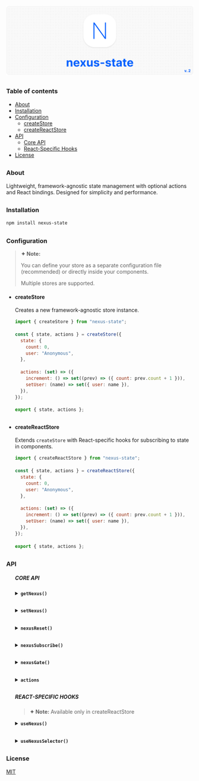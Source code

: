 ![logo](https://github.com/voodoofugu/nexus-state/blob/main/src/assets/01-banner-logo.jpg?raw=true)

<h2></h2>

### Table of contents

- [About](#about)
- [Installation](#installation)
- [Configuration](#configuration)
  - [createStore](#createstore)
  - [createReactStore](#createreactstore)
- [API](#api)
  - [Core API](#core-api)
  - [React-Specific Hooks](#react-specific-hooks)
- [License](#license)

<h2></h2>

### About

Lightweight, framework-agnostic state management with optional actions and React bindings.
Designed for simplicity and performance.

<h2></h2>

### Installation

```bash
npm install nexus-state
```

<h2></h2>

### Configuration

> **✦ Note:**
>
> You can define your store as a separate configuration file (recommended) or directly inside your components.
>
> Multiple stores are supported.

- #### createStore

<ul>

Creates a new framework-agnostic store instance.

```js
import { createStore } from "nexus-state";

const { state, actions } = createStore({
  state: {
    count: 0,
    user: "Anonymous",
  },

  actions: (set) => ({
    increment: () => set((prev) => ({ count: prev.count + 1 })),
    setUser: (name) => set({ user: name }),
  }),
});

export { state, actions };
```

  <h2></h2>

  </ul>

- #### createReactStore

<ul>

Extends `createStore` with React-specific hooks for subscribing to state in components.

```js
import { createReactStore } from "nexus-state";

const { state, actions } = createReactStore({
  state: {
    count: 0,
    user: "Anonymous",
  },

  actions: (set) => ({
    increment: () => set((prev) => ({ count: prev.count + 1 })),
    setUser: (name) => set({ user: name }),
  }),
});

export { state, actions };
```

</ul>

<h2></h2>

### API

<ul>

##### CORE API

  <details>
    <summary><b><code>getNexus()</code></b></summary><br />
    <ul>
      <b>Description:</b> <em><br />
      This method returns the current state object.<br />
      </em><br />
      <b>Example:</b>

```tsx
const currentState = state.getNexus();
console.log(currentState);
```

  </ul></details>

  <h2></h2>

  <details>
    <summary><b><code>setNexus()</code></b></summary><br />
    <ul>
      <b>Description:</b> <em><br />
      This method updates the state object. You can pass a partial object or a function with access to the previous state.<br />
      </em><br />
      <b>Example:</b>

```tsx
// Direct update:
state.setNexus({ count: 5 });

// Functional update:
state.setNexus((prev) => ({
  count: prev.count + 1,
}));
```

  </ul></details>

  <h2></h2>

  <details>
    <summary><b><code>nexusReset()</code></b></summary><br />
    <ul>
      <b>Description:</b> <em><br />
      This method resets the state back to its initial values.<br />
      </em><br />
      <b>Example:</b>

```tsx
state.nexusReset();
```

  </ul></details>

  <h2></h2>

  <details>
    <summary><b><code>nexusSubscribe()</code></b></summary><br />
    <ul>
      <b>Description:</b> <em><br />
      This method subscribes to changes of specific keys or the entire state.<br />
      </em><br />
      <b>Example:</b>

```tsx
sconst unsubscribe = state.nexusSubscribe(["count"], () => {
  console.log("count changed:", state.getNexus().count);
});

// Later:
unsubscribe();
```

  </ul></details>

  <h2></h2>

  <details>
    <summary><b><code>nexusGate()</code></b></summary><br />
    <ul>
      <b>Description:</b> <em><br />
      Registers middleware to intercept state updates. You can modify or cancel the update.<br />
      </em><br />
      <b>Example:</b>

```tsx
state.nexusGate((prev, next) => {
  console.log("State changing from", prev, "to", next);

  // Optionally, return a modified next state:
  // return { ...next, forced: true };
});
```

  </ul></details>

  <h2></h2>

  <details>
    <summary><b><code>actions</code></b></summary><br />
    <ul>
      <b>Description:</b> <em><br />
      Optional actions object defined during store creation, simplifying state updates.<br />
      </em><br />
      <b>Example:</b>

```tsx
actions.increment();
actions.setUser("Admin");
```

  </ul></details>

  <h2></h2>

##### REACT-SPECIFIC HOOKS

> **✦ Note:**
> Available only in createReactStore

  <details>
    <summary><b><code>useNexus()</code></b></summary><br />
    <ul>
      <b>Description:</b> <em><br />
      A React hook for subscribing to the store. Automatically triggers re-renders when subscribed state changes.<br />
      <br />
      <ul>
        <li><b>Without arguments:</b> returns the entire state object.</li>
        <li><b>With key argument:</b> subscribes to a specific key.</li>
      </ul>
      </em><br />
      <b>Example:</b>

```tsx
const fullState = state.useNexus();
const count = state.useNexus("count");
```

  </ul></details>

  <h2></h2>

  <details>
    <summary><b><code>useNexusSelector()</code></b></summary><br />
    <ul>
      <b>Description:</b> <em><br />
      A React hook for creating derived values from the state.<br />
      <br />
      <ul>
        <li><code>selector</code>: function that returns any derived value from the state.</li>
        <li><code>dependencies</code>: array of state keys to watch for changes.</li>
      </ul>
      <br />
      Efficient: updates only when dependencies change.<br />
      </em><br />
      <b>Example:</b>

```tsx
const total = state.useNexusSelector(
  (s) => s.count + s.user.length,
  ["count", "user"]
);
```

  </ul></details>

  </ul>

<h2></h2>

### License

[MIT](./publish/LICENSE)
